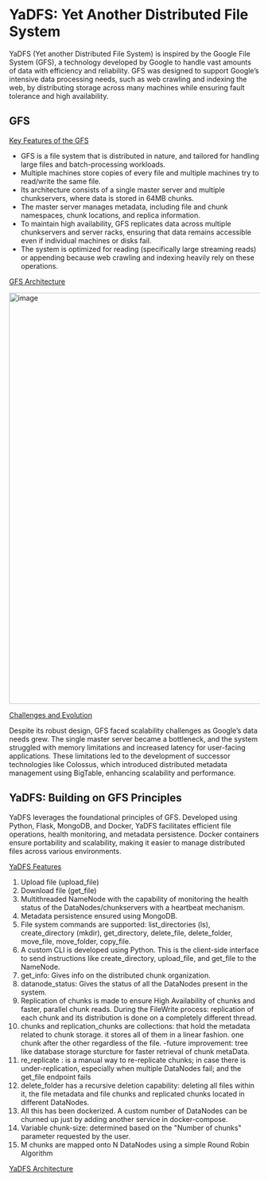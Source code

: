 # YaDFS: Yet Another Distributed File System

YaDFS (Yet another Distributed File System) is inspired by the Google File System (GFS), a technology developed by Google to handle vast amounts of data with efficiency and reliability. GFS was designed to support Google’s intensive data processing needs, such as web crawling and indexing the web, by distributing storage across many machines while ensuring fault tolerance and high availability.

<h2><b>GFS</b></h2>

<ins>Key Features of the GFS</ins>
* GFS is a file system that is distributed in nature, and tailored for handling large files and batch-processing workloads.
* Multiple machines store copies of every file and multiple machines try to read/write the same file.
* Its architecture consists of a single master server and multiple chunkservers, where data is stored in 64MB chunks.
* The master server manages metadata, including file and chunk namespaces, chunk locations, and replica information.
* To maintain high availability, GFS replicates data across multiple chunkservers and server racks, ensuring that data remains accessible even if individual machines or disks fail.
* The system is optimized for reading (specifically large streaming reads) or appending because web crawling and indexing heavily rely on these operations.


<ins>GFS Architecture</ins>

<img width="825" alt="image" src="https://github.com/user-attachments/assets/f0a0baff-2ef1-4b4e-a647-804d8380a445">

<ins>Challenges and Evolution</ins>

Despite its robust design, GFS faced scalability challenges as Google’s data needs grew. The single master server became a bottleneck, and the system struggled with memory limitations and increased latency for user-facing applications. These limitations led to the development of successor technologies like Colossus, which introduced distributed metadata management using BigTable, enhancing scalability and performance.

<h2><b>YaDFS: Building on GFS Principles</b></h2>

YaDFS leverages the foundational principles of GFS. Developed using Python, Flask, MongoDB, and Docker, YaDFS facilitates efficient file operations, health monitoring, and metadata persistence. Docker containers ensure portability and scalability, making it easier to manage distributed files across various environments.

<ins>YaDFS Features</ins>

1. Upload file (upload_file)
2. Download file (get_file)
3. Multithreaded NameNode with the capability of monitoring the health status of the DataNodes/chunkservers with a heartbeat mechanism.
4. Metadata persistence ensured using MongoDB.
5. File system commands are supported: list_directories (ls), create_directory (mkdir), get_directory, delete_file, delete_folder, move_file, move_folder, copy_file.
6. A custom CLI is developed using Python. This is the client-side interface to send instructions like create_directory, upload_file, and get_file to the NameNode.
7. get_info: Gives info on the distributed chunk organization.
8. datanode_status: Gives the status of all the DataNodes present in the system.
9. Replication of chunks is made to ensure High Availability of chunks and faster, parallel chunk reads. During the FileWrite process: replication of each chunk and its distribution is done on a completely different thread.
10. chunks and replication_chunks are collections: that hold the metadata related to chunk storage. it stores all of them in a linear fashion. one chunk after the other regardless of the file.
   -future improvement: tree like database storage sturcture for faster retrieval of chunk metaData.
11. re_replicate : is a manual way to re-replicate chunks; in case there is under-replication, especially when multiple DataNodes fail; and the get_file endpoint fails
12. delete_folder has a recursive deletion capability: deleting all files within it, the file metadata and file chunks and replicated chunks located in different DataNodes.
13. All this has been dockerized. A custom number of DataNodes can be churned up just by adding another service in docker-compose.
14. Variable chunk-size: determined based on the "Number of chunks" parameter requested by the user.
15. M chunks are mapped onto N DataNodes using a simple Round Robin Algorithm

<ins>YaDFS Architecture</ins>

